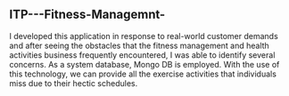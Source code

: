 ## ITP---Fitness-Managemnt-

I developed this application in response to real-world customer demands and after seeing the obstacles that the fitness management and health activities business frequently encountered, I was able to identify several concerns. As a system database, Mongo DB is employed. With the use of this technology, we can provide all the exercise activities that individuals miss due to their hectic schedules.
